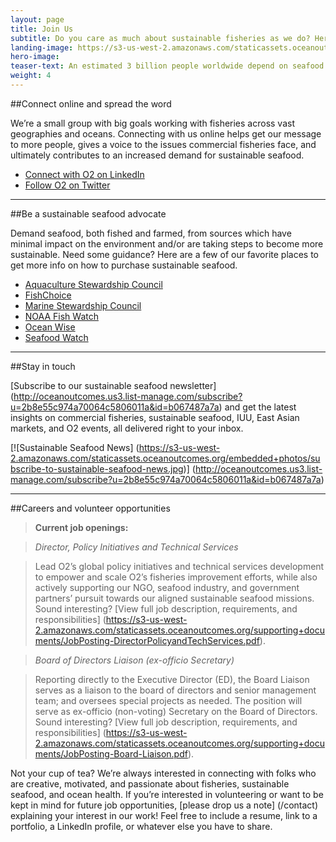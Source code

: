 ```yaml
---
layout: page 
title: Join Us
subtitle: Do you care as much about sustainable fisheries as we do? Here are a few ways to contribute.
landing-image: https://s3-us-west-2.amazonaws.com/staticassets.oceanoutcomes.org/rollover+images/join-our-team-rollover.jpg
hero-image:
teaser-text: An estimated 3 billion people worldwide depend on seafood as their primary source of protein. Seafood plays a vital role in food security, ocean health, and local economies. Here’s what you can do to get involved and support more sustainable fisheries.
weight: 4
---
```

##Connect online and spread the word 

We’re a small group with big goals working with fisheries across vast geographies and oceans. Connecting with us online helps get our message to more people, gives a voice to the issues commercial fisheries face, and ultimately contributes to an increased demand for sustainable seafood.

 * <a href="https://www.linkedin.com/company/ocean-outcomes" target="_blank">Connect with O2 on LinkedIn</a>
 * <a href="http://www.twitter.com/oceanoutcomes" target="_blank">Follow O2 on Twitter</a>

-----
##Be a sustainable seafood advocate

Demand seafood, both fished and farmed, from sources which have minimal impact on the environment and/or are taking steps to become more sustainable. Need some guidance? Here are a few of our favorite places to get more info on how to purchase sustainable seafood.
  
 * <a href="http://www.asc-aqua.org/" target="_blank">Aquaculture Stewardship Council</a>
 * <a href="http://www.fishchoice.com/" target="_blank">FishChoice</a>
 * <a href="https://www.msc.org/" target="_blank">Marine Stewardship Council</a>
 * <a href="http://www.fishwatch.gov/" target="_blank">NOAA Fish Watch</a>
 * <a href="http://www.oceanwise.ca/seafood" target="_blank">Ocean Wise</a>
 * <a href="http://www.seafoodwatch.org/" target="_blank">Seafood Watch</a>

-----
##Stay in touch

[Subscribe to our sustainable seafood newsletter] (http://oceanoutcomes.us3.list-manage.com/subscribe?u=2b8e55c974a70064c5806011a&id=b067487a7a) and get the latest insights on commercial fisheries, sustainable seafood, IUU, East Asian markets, and O2 events, all delivered right to your inbox. 

[![Sustainable Seafood News]
(https://s3-us-west-2.amazonaws.com/staticassets.oceanoutcomes.org/embedded+photos/subscribe-to-sustainable-seafood-news.jpg)] (http://oceanoutcomes.us3.list-manage.com/subscribe?u=2b8e55c974a70064c5806011a&id=b067487a7a)

-----
##Careers and volunteer opportunities

> **Current job openings:**

> *Director, Policy Initiatives and Technical Services*

> Lead O2’s global policy initiatives and technical services development to empower and scale O2’s fisheries improvement efforts, while also actively supporting our NGO, seafood industry, and government partners’ pursuit towards our aligned sustainable seafood missions. Sound interesting? [View full job description, requirements, and responsibilities] (https://s3-us-west-2.amazonaws.com/staticassets.oceanoutcomes.org/supporting+documents/JobPosting-DirectorPolicyandTechServices.pdf).

> *Board of Directors Liaison (ex-officio Secretary)*

> Reporting directly to the Executive Director (ED), the Board Liaison serves as a liaison to the board of directors and senior management team; and oversees special projects as needed. The position will serve as ex-officio (non-voting) Secretary on the Board of Directors. Sound interesting? [View full job description, requirements, and responsibilities] (https://s3-us-west-2.amazonaws.com/staticassets.oceanoutcomes.org/supporting+documents/JobPosting-Board-Liaison.pdf).

Not your cup of tea? We’re always interested in connecting with folks who are creative, motivated, and passionate about fisheries, sustainable seafood, and ocean health. If you’re interested in volunteering or want to be kept in mind for future job opportunities, [please drop us a note] (/contact) explaining your interest in our work! Feel free to include a resume, link to a portfolio, a LinkedIn profile, or whatever else you have to share.
